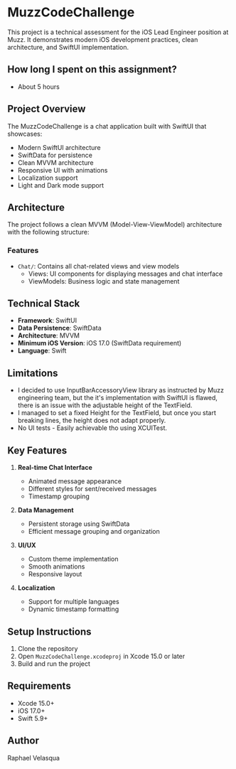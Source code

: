 # MuzzCodeChallenge

This project is a technical assessment for the iOS Lead Engineer position at Muzz. It demonstrates modern iOS development practices, clean architecture, and SwiftUI implementation.

## How long I spent on this assignment?
- About 5 hours

## Project Overview

The MuzzCodeChallenge is a chat application built with SwiftUI that showcases:
- Modern SwiftUI architecture
- SwiftData for persistence
- Clean MVVM architecture
- Responsive UI with animations
- Localization support
- Light and Dark mode support

## Architecture

The project follows a clean MVVM (Model-View-ViewModel) architecture with the following structure:

### Features
- `Chat/`: Contains all chat-related views and view models
  - Views: UI components for displaying messages and chat interface
  - ViewModels: Business logic and state management

## Technical Stack

- **Framework**: SwiftUI
- **Data Persistence**: SwiftData
- **Architecture**: MVVM
- **Minimum iOS Version**: iOS 17.0 (SwiftData requirement)
- **Language**: Swift

## Limitations

- I decided to use InputBarAccessoryView library as instructed by Muzz engineering team, but the it's implementation with SwiftUI is flawed, there is an issue with the adjustable height of the TextField.
- I managed to set a fixed Height for the TextField, but once you start breaking lines, the height does not adapt properly. 
- No UI tests - Easily achievable tho using XCUITest.

## Key Features

1. **Real-time Chat Interface**
   - Animated message appearance
   - Different styles for sent/received messages
   - Timestamp grouping

2. **Data Management**
   - Persistent storage using SwiftData
   - Efficient message grouping and organization

3. **UI/UX**
   - Custom theme implementation
   - Smooth animations
   - Responsive layout

4. **Localization**
   - Support for multiple languages
   - Dynamic timestamp formatting

## Setup Instructions

1. Clone the repository
2. Open `MuzzCodeChallenge.xcodeproj` in Xcode 15.0 or later
3. Build and run the project

## Requirements

- Xcode 15.0+
- iOS 17.0+
- Swift 5.9+

## Author

Raphael Velasqua
